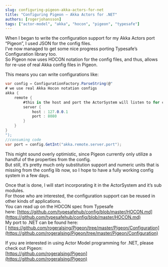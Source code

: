 ```yaml
---
slug: configuring-pigeon-akka-actors-for-net
title: "Configuring Pigeon – Akka Actors for .NET"
authors: [rogerjohansson]
tags: ["actor-model", "akka", "hocon", "pigeon", "typesafe"]
---
```

When I began to write the configuration support for my Akka Actors port “Pigeon”, I used JSON for the config files.  
I’ve now managed to get some nice progress porting Typesafe’s Configuration library too.  
So Pigeon now uses HOCON notation for the config files, and thus, allows for re-use of real Akka config files in Pigeon.

<!-- truncate -->

This means you can write configurations like:

```csharp
var config = ConfigurationFactory.ParseString(@"
# we use real Akka Hocon notation configs
akka {
    remote {
        #this is the host and port the ActorSystem will listen to for connections
        server {
            host : 127.0.0.1
            port : 8080
        }
    }
}
");
//consuming code
var port = config.GetInt("akka.remote.server.port");
```

This might sound overly optimistic, since Pigeon currently only utilize a handful of the properties from the config.  
But still, it’s pretty much only substitution support and numeric units that is missing from the config lib now, so I hope to have a fully working config system in a few days.

Once that is done, I will start incorporating it in the ActorSystem and it’s sub modules.  
For those who are interested, the configuration support can be reused in other kinds of applications.  
You can read up on the HOCON spec from Typesafe here: [https://github.com/typesafehub/config/blob/master/HOCON.md](https://github.com/typesafehub/config/blob/master/HOCON.md)  
My port to .NET can be found here:[ https://github.com/rogeralsing/Pigeon/tree/master/Pigeon/Configuration](https://github.com/rogeralsing/Pigeon/tree/master/Pigeon/Configuration)

If you are interested in using Actor Model programming for .NET, please check out Pigeon:  
[https://github.com/rogeralsing/Pigeon](https://github.com/rogeralsing/Pigeon)
